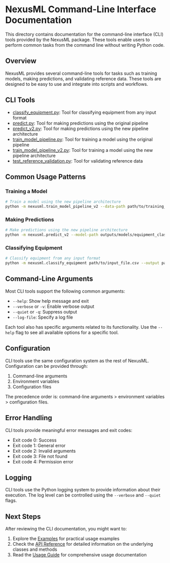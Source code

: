 # NexusML Command-Line Interface Documentation

This directory contains documentation for the command-line interface (CLI) tools provided by the NexusML package. These tools enable users to perform common tasks from the command line without writing Python code.

## Overview

NexusML provides several command-line tools for tasks such as training models, making predictions, and validating reference data. These tools are designed to be easy to use and integrate into scripts and workflows.

## CLI Tools

- [classify_equipment.py](classify_equipment.md): Tool for classifying equipment from any input format
- [predict.py](predict.md): Tool for making predictions using the original pipeline
- [predict_v2.py](predict_v2.md): Tool for making predictions using the new pipeline architecture
- [train_model_pipeline.py](train_model_pipeline.md): Tool for training a model using the original pipeline
- [train_model_pipeline_v2.py](train_model_pipeline_v2.md): Tool for training a model using the new pipeline architecture
- [test_reference_validation.py](test_reference_validation.md): Tool for validating reference data

## Common Usage Patterns

### Training a Model

```bash
# Train a model using the new pipeline architecture
python -m nexusml.train_model_pipeline_v2 --data-path path/to/training_data.csv --optimize
```

### Making Predictions

```bash
# Make predictions using the new pipeline architecture
python -m nexusml.predict_v2 --model-path outputs/models/equipment_classifier_latest.pkl --input-file path/to/prediction_data.csv
```

### Classifying Equipment

```bash
# Classify equipment from any input format
python -m nexusml.classify_equipment path/to/input_file.csv --output path/to/output_file.json
```

## Command-Line Arguments

Most CLI tools support the following common arguments:

- `--help`: Show help message and exit
- `--verbose` or `-v`: Enable verbose output
- `--quiet` or `-q`: Suppress output
- `--log-file`: Specify a log file

Each tool also has specific arguments related to its functionality. Use the `--help` flag to see all available options for a specific tool.

## Configuration

CLI tools use the same configuration system as the rest of NexusML. Configuration can be provided through:

1. Command-line arguments
2. Environment variables
3. Configuration files

The precedence order is: command-line arguments > environment variables > configuration files.

## Error Handling

CLI tools provide meaningful error messages and exit codes:

- Exit code 0: Success
- Exit code 1: General error
- Exit code 2: Invalid arguments
- Exit code 3: File not found
- Exit code 4: Permission error

## Logging

CLI tools use the Python logging system to provide information about their execution. The log level can be controlled using the `--verbose` and `--quiet` flags.

## Next Steps

After reviewing the CLI documentation, you might want to:

1. Explore the [Examples](../examples/README.md) for practical usage examples
2. Check the [API Reference](../api_reference.md) for detailed information on the underlying classes and methods
3. Read the [Usage Guide](../usage_guide.md) for comprehensive usage documentation